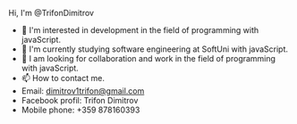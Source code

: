 Hi, I'm @TrifonDimitrov
- 👀 I'm interested in development in the field of programming with javaScript.
- 🌱 I'm currently studying software engineering at SoftUni with javaScript.
- 💞️ I am looking for collaboration and work in the field of programming with javaScript.
- 📫 How to contact me.
- Email: dimitrov1trifon@gmail.com
- Facebook profil: Trifon Dimitrov
- Mobile phone: +359 878160393

<!---
TrifonDimitrov/TrifonDimitrov is a ✨ special ✨ repository because its `README.md` (this file) appears on your GitHub profile.
You can click the Preview link to take a look at your changes.
--->

